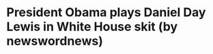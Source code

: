 <!--
id: 49129439549
link: http://tumblr.atmos.org/post/49129439549/president-obama-plays-daniel-day-lewis-in-white
slug: president-obama-plays-daniel-day-lewis-in-white
date: Sun Apr 28 2013 15:30:20 GMT-0700 (PDT)
publish: 2013-04-028
tags: 
title: President Obama plays Daniel Day Lewis in White House skit (by newswordnews)
-->


President Obama plays Daniel Day Lewis in White House skit (by newswordnews)
============================================================================



